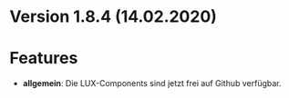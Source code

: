 # Version 1.8.4 (14.02.2020)
# Features
- **allgemein**: Die LUX-Components sind jetzt frei auf Github verfügbar.  
